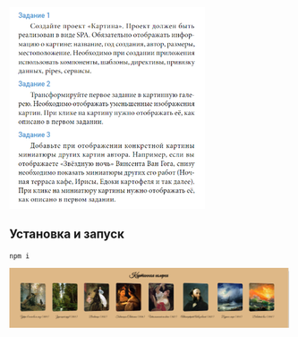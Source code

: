 <img src="image/Screenshot_1.png" alt="скриншот" width="350">

## Установка и запуск
`npm i`

<img src="image/Screenshot_2.png" alt="скриншот" width="500">
